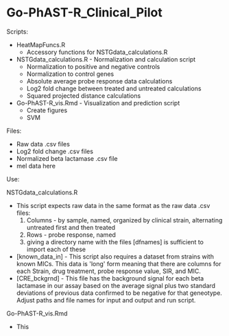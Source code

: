# Go-PhAST-R_Clinical_Pilot

Scripts:
- HeatMapFuncs.R
  - Accessory functions for NSTGdata_calculations.R
- NSTGdata_calculations.R - Normalization and calculation script
  - Normalization to positive and negative controls
  - Normalization to control genes
  - Absolute average probe response data calculations
  - Log2 fold change between treated and untreated calculations
  - Squared projected distance calculations
- Go-PhAST-R_vis.Rmd - Visualization and prediction script
  - Create figures
  - SVM

Files:
- Raw data .csv files
- Log2 fold change .csv files
- Normalized beta lactamase .csv file
- mel data here

Use:

NSTGdata_calculations.R
- This script expects raw data in the same format as the raw data .csv files:
    1. Columns - by sample, named, organized by clinical strain, alternating untreated first and then treated
    2. Rows - probe response, named
    3. giving a directory name with the files [dfnames] is sufficient to import each of these
- [known_data_in] - This script also requires a dataset from strains with known MICs. This data is 'long' form meaning that there are columns for each Strain, drug treatment, probe response value, SIR, and MIC.
- [CRE_bckgrnd] - This file has the background signal for each beta lactamase in our assay based on the average signal plus two standard deviations of previous data confirmed to be negative for that geneotype.
Adjust paths and file names for input and output and run script.

Go-PhAST-R_vis.Rmd
- This




